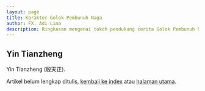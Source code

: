 ```yaml
---
layout: page
title: Karakter Golok Pembunuh Naga
author: FX. Adi Lima
description: Ringkasan mengenai tokoh pendukung cerita Golok Pembunuh Naga - Yin Tianzheng
---
```


## Yin Tianzheng

Yin Tianzheng (殷天正).

Artikel belum lengkap ditulis, [kembali ke index](/parts/people) atau [halaman utama](/).



